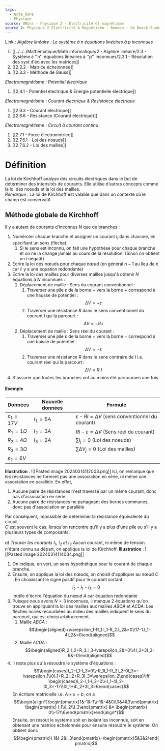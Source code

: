 ```yaml
---
tags:
  - Note_done
  - Physique
source: UMons - Physique 2 - Electricité et magnétisme
source 2: Physique 2 Electricité & Magnétisme - Benson - De Boeck Supérieur
---
```


Link :
_Algèbre linéaire : Le système à n équations linéaires à p inconnues_ 
1. [[../../../Mathématique/Math informatique/2 - Algèbre linéaire/2.3 - Système à ''n'' équations linéaires à ''p'' inconnues/2.3.1 - Résolution des syst d'éq avec les matrices]]
2. [[2.3.2 - Matrice échelonnée]]
3. [[2.3.3 - Méthode de Gauss]]

_Electromagnétisme : Potentiel électrique_
1. [[2.4.1 - Potentiel électrique & Energie potentielle électrique]]

_Electromagnétisme : Courant électrique & Resistance électrique_
1. [[2.6.3 - Courant électrique]]
2. [[2.6.6 - Résistance (Courant électrique)]]


_Electromagnétisme : Circuit à courant continu_
1. [[2.7.1 - Force électromotrice]]
2. [[2.7.6.1 - Loi des noeuds]]
3. [[2.7.6.2 - Loi des mailles]]

# Définition
La loi de Kirchhoff analyse des circuits électriques dans le but de déterminer des intensités de courants. Elle utilise d’autres concepts comme la loi des noeuds et la loi des mailles. 
\
_Remarque_ : La loi de Kirchhoff est valable que dans un contexte où le champ est conservatif. 

## Méthode globale de Kirchhoff
Il y a autant de courants d'inconnus $N$ que de branches :
1. Numéroter chaque branche et assigner un courant $I_i$ dans chacune, en spécifiant un sens (flèche).
	1. Si le sens est inconnu, on fait une hypothèse pour chaque branche et on ne la change jamais au cours de la résolution. (Sinon on obtient un $I$ négatif)
2. Ecrire la loi des nœuds pour chaque nœud (en général $n-1$ au lieu de $n$ car il y a une équation redondante)
3. Ecrire la loi des mailles pour diverses mailles jusqu'à obtenir $N$ équations à $N$ inconnues :
	1. Déplacement de maille : Sens du courant conventionnel :
		1. Traverser une pile $\varepsilon$ de la borne $-$ vers la borne $+$ correspond à une hausse de potentiel : $$\Delta V=+\varepsilon$$
		2. Traverser une résistance $R$ dans le sens conventionnel du courant $I$ qui la parcourt : $$\Delta V =-R.I$$
	2. Déplacement de maille : Sens réel du courant :
		1. Traverser une pile $\varepsilon$ de la borne $+$ vers la borne $-$ correspond à une baisse de potentiel : $$\Delta V=-\varepsilon$$
		2. Traverser une résistance $R$ dans le sens contraire de $I$ i.e. courant réel qui la parcourt : $$\Delta V = R.I$$
4. S'assurer que toutes les branches ont au moins été parcourues une fois. 

#### Exemple
| Données             | Nouvelle données | Formule                                                    |
| ------------------- | ---------------- | ---------------------------------------------------------- |
| $\varepsilon_1=17V$ | $I_1 =5A$        | $\varepsilon -RI=\Delta V$ (sens conventionnel du courant) |
| $R_1=1\Omega$       | $I_2=3A$         | $RI-\varepsilon =\Delta V$ (Sens réel du courant)          |
| $R_2=4\Omega$       | $I_3=2A$         | $\sum I_j = 0$ (Loi des noeuds)                            |
| $R_3=3\Omega$       |                  | $\sum \Delta V_j =0$ (Loi des mailles)                     |
| $\varepsilon_2=6V$  |                  |                                                            |
**Illustration** : ![[Pasted image 20240314112003.png]]
Ici, on remarque que les résistances ne forment pas une association en série, ni même une association en parallèle. En effet, 
1. Aucune paire de résistances n'est traversé par un même courant, donc pas d'association en série
2. Aucune paire de résistances ne partageant des bornes communes, donc pas d'association en parallèle

Par conséquent, impossible de déterminer la résistance équivalente du circuit. 
\
C'est souvent le cas, lorsqu'on rencontre qu'il y a plus d'une pile ou s'il y a plusieurs types de composants.
\
\
_a) Trouver les courants $I_1$, $I_2$ et $I_3$_
Aucun courant, ni même de tension n'étant connu au départ, on applique la loi de Kirchhoff. 
**Illustration** : ![[Pasted image 20240314114034.png]]
1. On indique, en vert, un sens hypothétique pour le courant de chaque branche. 
2. Ensuite, on applique la loi des nœuds, on choisit d'appliquer au nœud $C$ : En choisissant le signe positif pour le courant sortant : $$I_2-I_1-I_3=0$$ Inutile d'écrire l'équation du nœud $A$ car équation redondante 
3. Puisque nous avons $N=3$ inconnues, il manque 2 équations qu'on trouve en appliquant la loi des mailles aux mailles $ABCA$ et $ACDA$. Les flèches noires recourbées au milieu des mailles indiquent le sens du parcourt, qui est choisi arbitrairement. 
	1. Maille $ABCA$ : $$\begin{aligned}+\varepsilon_1-R_1.I_1-R_2.I_2&=0\\17-1.I_1-4I_2&=0\end{aligned}$$
	2. Maille $ACDA$ : $$\begin{aligned}R_2.I_2+R_3.I_3-\varepsilon_2&=0\\4I_2+3I_3-6&=0\end{aligned}$$
4. Il reste plus qu'à résoudre le système d'équations : $$\begin{cases}I_2-I_1-I_3=0\\-R_1I_1-R_2I_2-0I_3=-\varepsilon_1\\0I_1+R_2I_2+R_3I_3=\varepsilon_2\end{cases}\iff \begin{cases}I_2-I_1-I_3=0\\-I_1-4I_2-0I_3=-17\\0I_1+4I_2+3I_3=6\end{cases}$$ En écriture matricielle i.e. $A\times x = b$, on a $$\begin{align*}\begin{pmatrix}1&-1&-1\\-1&-4&0\\0&4&3\end{pmatrix} \begin{pmatrix} I_1\\I_2\\I_3\end{pmatrix} &= \begin{pmatrix} 0\\-17\\6\end{pmatrix}\end{align*}$$ Ensuite, on résout le système soit en isolant les inconnus, soit en obtenant une matrice échelonnée pour ensuite résoudre le système. On obtient donc $$\begin{pmatrix}I_1&I_2&I_3\end{pmatrix}=\begin{pmatrix}5&3&2\end{pmatrix}$$

